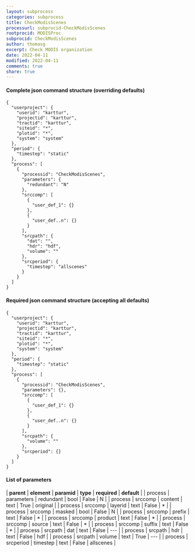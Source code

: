 ```yaml
---
layout: subprocess
categories: subprocess
title: CheckModisScenes
processurl: subprocid-CheckModisScenes
rootprocid: MODISProc
subprocid: CheckModisScenes
author: thomasg
excerpt: Check MODIS organization
date: 2022-04-11
modified: 2022-04-11
comments: true
share: true
---
```


#### Complete json command structure (overriding defaults)
```
{
  "userproject": {
    "userid": "karttur",
    "projectid": "karttur",
    "tractid": "karttur",
    "siteid": "*",
    "plotid": "*",
    "system": "system"
  },
  "period": {
    "timestep": "static"
  },
  "process": [
    {
      "processid": "CheckModisScenes",
      "parameters": {
        "redundant": "N"
      },
      "srccomp": [
        {
          "user_def_1": {}
        },
        {
          "user_def..n": {}
        }
      ],
      "srcpath": {
        "dat": "",
        "hdr": "hdf",
        "volume": ""
      },
      "srcperiod": {
        "timestep": "allscenes"
      }
    }
  ]
}
```
#### Required json command structure (accepting all defaults)
```
{
  "userproject": {
    "userid": "karttur",
    "projectid": "karttur",
    "tractid": "karttur",
    "siteid": "*",
    "plotid": "*",
    "system": "system"
  },
  "period": {
    "timestep": "static"
  },
  "process": [
    {
      "processid": "CheckModisScenes",
      "parameters": {},
      "srccomp": [
        {
          "user_def_1": {}
        },
        {
          "user_def..n": {}
        }
      ],
      "srcpath": {
        "volume": ""
      },
      "srcperiod": {}
    }
  ]
}
```
#### List of parameters

| **parent** | **element** | **paramid** | **type** | **required** | **default** |
| process | parameters | redundant | bool | False | N |
| process | srccomp | content | text | True | original |
| process | srccomp | layerid | text | False | * |
| process | srccomp | masked | bool | False | N |
| process | srccomp | prefix | text | False | * |
| process | srccomp | product | text | False | * |
| process | srccomp | source | text | False | * |
| process | srccomp | suffix | text | False | * |
| process | srcpath | dat | text | False | --- |
| process | srcpath | hdr | text | False | hdf |
| process | srcpath | volume | text | True | --- |
| process | srcperiod | timestep | text | False | allscenes |
